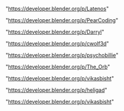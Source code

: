 "https://developer.blender.org/p/Latenos"

"https://developer.blender.org/p/PearCoding"

"https://developer.blender.org/p/Darryl"

"https://developer.blender.org/p/cwolf3d"

"https://developer.blender.org/p/psychobillie"

"https://developer.blender.org/p/The_Orb"

"https://developer.blender.org/p/vikasbisht"

"https://developer.blender.org/p/heligad"

 
"https://developer.blender.org/p/vikasbisht"


 
